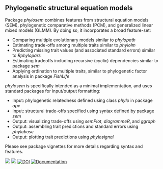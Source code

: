 ## Phylogenetic structural equation models
Package _phylosem_ combines features from structural equation models (SEM), phylogenetic comparative methods (PCM), and generalized linear mixed models (GLMM).  By doing so, it incorporates a broad feature-set:

* Comparing multiple evolutionary models similar to _phylopath_
* Estimating trade-offs among multiple traits similar to _phylolm_
* Predicting missing trait values (and associated standard errors) similar to _Rphylopars_
* Estimating tradeoffs including recursive (cyclic) dependencies similar to package _sem_
* Applying ordination to multiple traits, similar to phylogenetic factor analysis in package _FishLife_

_phylosem_ is specifically intended as a minimal implementation, and uses standard packages for input/output formatting:

* Input: phylogenetic relatedness defined using class _phylo_ in package _ape_
* Input: structural trade-offs specified using syntax defined by package _sem_
* Output: visualizing trade-offs using _semPlot_, _diagrammeR_, and _ggraph_
* Output: assembling trait predictions and standard errors using _phylobase_
* Output: plotting trait predictions using _phylosignal_

Please see package vignettes for more details regarding syntax and features.

[![](https://cranlogs.r-pkg.org/badges/phylosem)](https://cran.r-project.org/package=phylosem)
[![](https://cranlogs.r-pkg.org/badges/grand-total/phylosem)](https://cran.r-project.org/package=phylosem)
[![DOI](https://zenodo.org/badge/534386257.svg)](https://zenodo.org/badge/latestdoi/534386257)
[![Documentation](https://img.shields.io/badge/documentation-phylosem-orange.svg?colorB=E91E63)](https://james-thorson-noaa.github.io/phylosem/)



